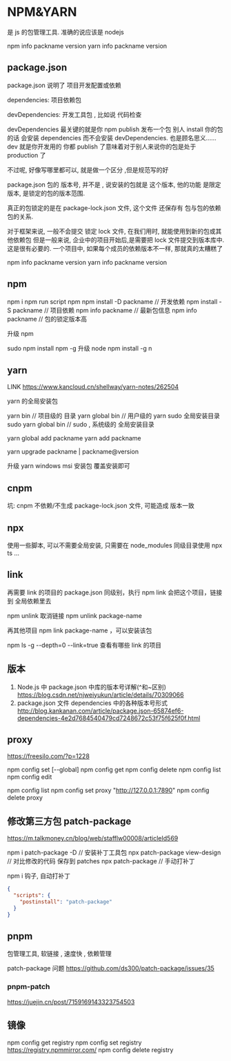 # NPM&YARN

是 js 的包管理工具. 准确的说应该是 nodejs

npm info packname version
yarn info packname version

## package.json

package.json
说明了 项目开发配置或依赖

dependencies: 项目依赖包

devDependencies: 开发工具包 , 比如说 代码检查

devDependencies 最关键的就是你 npm publish 发布一个包
别人 install 你的包的话 会安装 dependencies 而不会安装 devDependencies. 也是顾名思义……dev 就是你开发用的 你都 publish 了意味着对于别人来说你的包是处于 production 了

不过呢, 好像写哪里都可以, 就是做一个区分 ,但是规范写的好

package.json 包的 版本号, 并不是 , 说安装的包就是 这个版本,
他的功能 是限定版本, 是锁定的包的版本范围.

真正的包锁定的是在 package-lock.json 文件,
这个文件 还保存有 包与包的依赖包的关系.

对于框架来说, 一般不会提交 锁定 lock 文件, 在我们用时, 就能使用到新的包或其他依赖包
但是一般来说, 企业中的项目开始后,是需要把 lock 文件提交到版本库中. 这是很有必要的.
一个项目中, 如果每个成员的依赖版本不一样, 那就真的太糟糕了

npm info packname version
yarn info packname version

## npm

npm i
npm run script
npm
npm install -D packname // 开发依赖
npm install -S packname // 项目依赖
npm info packname // 最新包信息
npm info packname // 包的锁定版本高

升级 npm

sudo npm install npm -g
升级 node
npm install -g n

## yarn

LINK
https://www.kancloud.cn/shellway/yarn-notes/262504

yarn 的全局安装包

yarn bin // 项目级的 目录
yarn global bin // 用户级的 yarn sudo 全局安装目录
sudo yarn global bin // sudo , 系统级的 全局安装目录

yarn global add packname
yarn add packname

yarn upgrade packname | packname@version

升级 yarn
windows msi 安装包 覆盖安装即可

## cnpm

坑: cnpm 不依赖/不生成 package-lock.json 文件, 可能造成 版本一致

## npx

使用一些脚本, 可以不需要全局安装, 只需要在 node_modules 同级目录使用
npx ts ...


## link

再需要 link 的项目的 package.json 同级别，执行 npm link  会把这个项目，链接到 全局依赖里去

npm unlink  取消链接 npm unlink package-name

再其他项目  npm link  package-name ，可以安装该包

npm ls -g --depth=0 --link=true  查看有哪些 link 的项目

## 版本

1. Node.js 中 package.json 中库的版本号详解(^和~区别)
   https://blog.csdn.net/njweiyukun/article/details/70309066
2. package.json 文件 dependencies 中的各种版本号形式
   http://blog.kankanan.com/article/package.json-65874ef6-dependencies-4e2d7684540479cd7248672c53f75f625f0f.html

## proxy

https://freesilo.com/?p=1228

npm config set <key> <value> [--global]
npm config get <key>
npm config delete <key>
npm config list
npm config edit

npm config list
npm config set proxy "http://127.0.0.1:7890"
npm config delete proxy

## 修改第三方包 patch-package

https://m.talkmoney.cn/blog/web/stafflw00008/articleId569

npm i patch-package -D // 安装补丁工具包
npx patch-package view-design // 对比修改的代码 保存到 patches
npx patch-package // 手动打补丁

npm i 钩子, 自动打补丁

```json package.json
{
  "scripts": {
    "postinstall": "patch-package"
  }
}
```

## pnpm

包管理工具, 软链接 , 速度快 , 依赖管理

patch-package 问题
https://github.com/ds300/patch-package/issues/35

### pnpm-patch

https://juejin.cn/post/7159169143323754503

## 镜像
npm config get registry
npm config set registry https://registry.npmmirror.com/
npm config delete registry